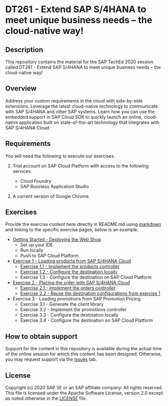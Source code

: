 # DT261 - Extend SAP S/4HANA to meet unique business needs – the cloud-native way!

## Description

This repository contains the material for the SAP TechEd 2020 session called DT261 - Extend SAP S/4HANA to meet unique business needs – the cloud-native way!  

## Overview

Address your custom requirements in the cloud with side-by-side extensions. Leverage the latest cloud-native technology to communicate with SAP S/4HANA and other SAP systems. Learn how you can use the embedded support in SAP Cloud SDK to quickly launch an online, cloud-native application built on state-of-the-art technology that integrates with SAP S/4HANA Cloud.

## Requirements

You will need the following to execute our exercises.

1. Trial account on SAP Cloud Platform with access to the following services
    - Cloud Foundry
    - SAP Business Application Studio

2. A current version of Google Chrome

## Exercises

Provide the exercise content here directly in README.md using [markdown](https://guides.github.com/features/mastering-markdown/) and linking to the specific exercise pages, below is an example.

- [Getting Started - Deploying the Web Shop](exercises/ex0/)
    - Set up your IDE
    - Run locally
    - Push to SAP Cloud Platform
- [Exercise 1 - Loading products from SAP S/4HANA Cloud](exercises/ex1/)
    - [Exercise 1.1 - Implement the products controller](exercises/ex1#exercise-11-sub-exercise-1-description)
    - [Exercise 1.2 - Configure the destination locally](exercises/ex1#exercise-12-sub-exercise-2-description)
    - Exercise 1.3 - Configure the destination on SAP Cloud Platform
- [Exercise 2 - Placing the order with SAP S/4HANA Cloud](exercises/ex2/)
    - [Exercise 2.1 - Implement the orders controller](exercises/ex2#exercise-21-sub-exercise-1-description)
    - [Exercise 2.2 - Reuse the destination configurations from exercise 1](exercises/ex2#exercise-22-sub-exercise-2-description)
- Exercise 3 - Loading promotions from SAP Promotion Pricing
    - Exercise 3.1 - Generate the client library
    - Exercise 3.2 - Implement the promotions controller
    - Exercise 3.3 - Configure the destination locally
    - Exercise 3.4 - Configure the destination on SAP Cloud Platform

## How to obtain support

Support for the content in this repository is available during the actual time of the online session for which this content has been designed. Otherwise, you may request support via the [Issues](../../issues) tab.

## License
Copyright (c) 2020 SAP SE or an SAP affiliate company. All rights reserved. This file is licensed under the Apache Software License, version 2.0 except as noted otherwise in the [LICENSE](LICENSES/Apache-2.0.txt) file.
